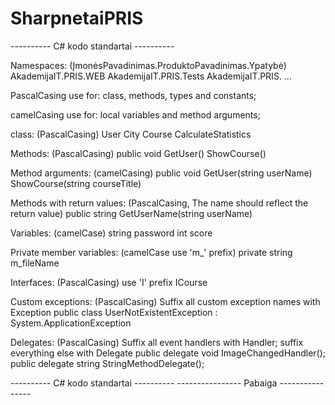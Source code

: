 # SharpnetaiPRIS

----------  C# kodo standartai ----------

Namespaces:  (ĮmonėsPavadinimas.ProduktoPavadinimas.Ypatybė)
             AkademijaIT.PRIS.WEB 
             AkademijaIT.PRIS.Tests
             AkademijaIT.PRIS. ...

PascalCasing use for: class, methods, types and constants;

camelCasing use for: local variables and method arguments;

class: (PascalCasing)
       User
       City
       Course
       CalculateStatistics
       
Methods: (PascalCasing)
         public void GetUser()
         ShowCourse()
         
Method arguments: (camelCasing)
         public void GetUser(string userName)
         ShowCourse(string courseTitle)
         
Methods with return values: (PascalCasing,  The name should reflect the return value)
                            public string GetUserName(string userName)
         
Variables: (camelCase)
           string password
           int score
           
Private member variables: (camelCase use 'm_' prefix)
                          private string m_fileName
                          
Interfaces: (PascalCasing) use 'I' prefix
            ICourse
            
Custom exceptions: (PascalCasing) Suffix all custom exception names with Exception
                   public class UserNotExistentException :
                                System.ApplicationException
                                
Delegates: (PascalCasing) Suffix all event handlers with Handler; suffix everything else with Delegate
           public delegate void ImageChangedHandler();
           public delegate string StringMethodDelegate();
           
----------  C# kodo standartai ----------
----------------  Pabaiga ----------------
